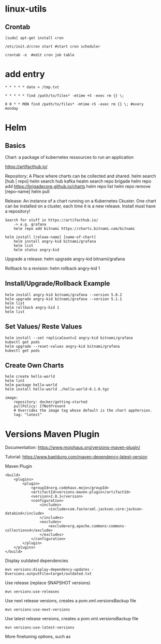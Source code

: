 # linux-utils

## Crontab

`[sudo] apt-get install cron`

`/etc/init.d/cron start #start cron scheduler`

`crontab -e  #edit cron job table`

# add entry
`* * * * * date > /tmp.txt`

`* * * * * find /path/to/files* -mtime +5 -exec rm {} \;`

`0 0 * * MON find /path/to/files* -mtime +5 -exec rm {} \; #every monday`


# Helm

## Basics

Chart: a package of kubernetes ressources to run an application

https://artifacthub.io/

Repository: A Place where charts can be collected and shared.
	helm search [hub | repo]
		helm search hub kafka
		healm search repo brigade
	helm repo add https://brigadecore.github.io/charts
		helm repo list
		helm repo remove [repo-name]
	helm pull

Release: An instance of a chart running on a Kubernetes Ckuster. One chart can be installed on a cluster, each time it is a new release.
	Install must have a repository!

	Search for stuff in https://artifacthub.io/
		-> e.g. grafana
		helm repo add bitnami https://charts.bitnami.com/bitnami

	helm install [releae-name] [name-of-chart]
		helm install angry-kid bitnami/grafana
		helm list
		helm status angry-kid
		
Upgrade a release:
	helm upgrade angry-kid bitnami/grafana

Rollback to a revision:
	helm rollback angry-kid 1
	

## Install/Upgrade/Rollback Example

	helm install angry-kid bitnami/grafana --version 5.0.2
	helm upgrade angry-kid bitnami/grafana --version 5.1.1
	helm list
	helm rollback angry-kid 1
	helm list

## Set Values/ Reste Values

	helm install --set replicaCount=2 angry-kid bitnami/grafana
	kubectl get pods
	helm upgrade --reset-values angry-kid bitnami/grafana
	kubectl get pods
	
## Create Own Charts

	helm create hello-world
	helm lint
	helm package hello-world
	helm install hello-world ./hello-world-0.1.0.tgz
	
	image:
		repository: docker/getting-started
		pullPolicy: IfNotPresent
		# Overrides the image tag whose default is the chart appVersion.
		tag: "latest"

# Versions Maven Plugin

Documentation: https://www.mojohaus.org/versions-maven-plugin/

Tutorial: https://www.baeldung.com/maven-dependency-latest-version

Maven Plugin

```
<build>
	<plugins>
		<plugin>
			<groupId>org.codehaus.mojo</groupId>
			<artifactId>versions-maven-plugin</artifactId>
			<version>2.8.1</version>
			<configuration>
				<includes>
					<include>com.fasterxml.jackson.core:jackson-databind</include>
				</includes>
				<excludes>
                    <exclude>org.apache.commons:commons-collections4</exclude>
                </excludes>
			</configuration>
		</plugin>
	</plugins>
</build>
```

Display outdated dependencies

`mvn versions:display-dependency-updates -Dversions.outputFile=target/outdated.txt`

Use release (replace SNAPSHOT versions)

`mvn versions:use-releases`

Use next release versions, creates a pom.xml.versionsBackup file

`mvn versions:use-next-versions`

Use latest release versions, creates a pom.xml.versionsBackup file

`mvn versions:use-latest-versions`


More finetuning options, such as 
